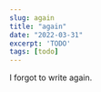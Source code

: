 ```yaml
---
slug: again
title: "again"
date: "2022-03-31"
excerpt: 'TODO'
tags: [todo]
---
```


I forgot to write again.
